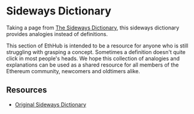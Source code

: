 # Sideways Dictionary

Taking a page from [The Sideways Dictionary](https://sidewaysdictionary.com/#/about), this sideways dictionary provides analogies instead of definitions.

This section of EthHub is intended to be a resource for anyone who is still struggling with grasping a concept. Sometimes a definition doesn't quite click in most people's heads. We hope this collection of analogies and explanations can be used as a shared resource for all members of the Ethereum community, newcomers and oldtimers alike.

## Resources
* [Original Sideways Dictionary](https://sidewaysdictionary.com)
